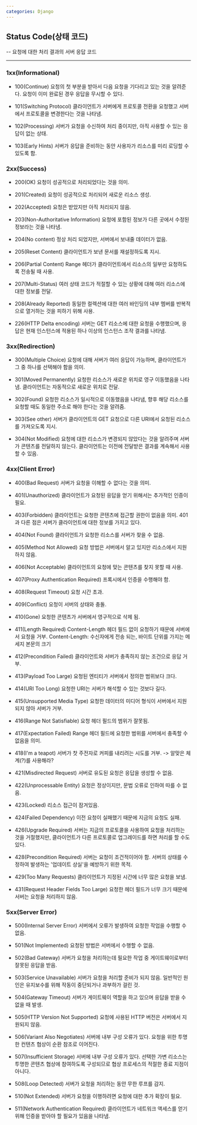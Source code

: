 ```yaml
---
categories: Django
---
```


## Status Code(상태 코드)
-- 요청에 대한 처리 결과의 서버 응답 코드

---

### 1xx(Informational)
- 100(Continue)
요청의 첫 부분을 받아서 다음 요청을 기다리고 있는 것을 알려준다. 요청이 이미 완료된 경우 응답을 무시할 수 있다.

- 101(Switching Protocol)
클라이언트가 서버에게 프로토콜 전환을 요청했고 서버에서 프로토콜을 변경한다는 것을 나타냄.

- 102(Processing)
서버가 요청을 수신하여 처리 중이지만, 아직 사용할 수 있는 응답이 없는 상태.

- 103(Early Hints)
서버가 응답을 준비하는 동안 사용자가 리소스를 미리 로딩할 수 있도록 함.


### 2xx(Success)
- 200(OK)
요청이 성공적으로 처리되었다는 것을 의미.

- 201(Created)
요청이 성공적으로 처리되어 새로운 리소스 생성.

- 202(Accepted)
요청은 받았지만 아직 처리되지 않음.

- 203(Non-Authoritative Information)
요청에 포함된 정보가 다른 곳에서 수정된 정보라는 것을 나타냄.

- 204(No content)
정상 처리 되었지만, 서버에서 보내줄 데이터가 없음.

- 205(Reset Content)
클라이언트가 보낸 문서를 재설정하도록 지시.

- 206(Partial Content)
Range 헤더가 클라이언트에서 리소스의 일부만 요청하도록 전송될 때 사용.

- 207(Multi-Status)
여러 상태 코드가 적절할 수 있는 상황에 대해 여러 리소스에 대한 정보를 전달.

- 208(Already Reported)
동일한 컬렉션에 대한 여러 바인딩의 내부 멤버를 반복적으로 열거하는 것을 피하기 위해 사용.

- 226(HTTP Delta encoding)
서버는 GET 리소스에 대한 요청을 수행했으며, 응답은 현재 인스턴스에 적용된 하나 이상의 인스턴스 조작 결과를 나타냄.

### 3xx(Redirection)
- 300(Multiple Choice)
요청에 대해 서버가 여러 응답이 가능하며, 클라이언트가 그 중 하나를 선택해야 함을 의미.

- 301(Moved Permanently)
요청한 리소스가 새로운 위치로 영구 이동했음을 나타냄. 클라이언트는 자동적으로 새로운 위치로 전달.

- 302(Found)
요청한 리소스가 일시적으로 이동했음을 나타냄, 향후 해당 리소스를 요청할 때도 동일한 주소로 해야 한다는 것을 알려줌.

- 303(See other)
서버가 클라이언트의 GET 요청으로 다른 URI에서 요청된 리소스를 가져오도록 지시.

- 304(Not Modified)
요청에 대한 리소스가 변경되지 않았다는 것을 알려주며 서버가 콘텐츠를 전달하지 않는다. 클라이언트는 이전에 전달받은 결과를 계속해서 사용할 수 있음.
 

### 4xx(Client Error)
- 400(Bad Request)
서버가 요청을 이해할 수 없다는 것을 의미.

- 401(Unauthorized)
클라이언트가 요청된 응답을 얻기 위해서는 추가적인 인증이 필요.

- 403(Forbidden)
클라이언트는 요청한 콘텐츠에 접근할 권한이 없음을 의미. 401과 다른 점은 서버가 클라이언트에 대한 정보를 가지고 있다.

- 404(Not Found)
클라이언트가 요청한 리소스를 서버가 찾을 수 없음.

- 405(Method Not Allowed)
요청 방법은 서버에서 알고 있지만 리소스에서 지원하지 않음.

- 406(Not Acceptable)
클라이언트의 요청에 맞는 콘텐츠를 찾지 못할 때 사용.

- 407(Proxy Authentication Required)
프록시에서 인증을 수행해야 함.

- 408(Request Timeout)
요청 시간 초과.

- 409(Conflict)
요청이 서버의 상태와 충돌.

- 410(Gone)
요청한 콘텐츠가 서버에서 영구적으로 삭제 됨.

- 411(Length Required)
Content-Length 헤더 필드 없이 요청하기 때문에 서버에서 요청을 거부.
Content-Length: 수신자에게 전송 되는, 바이트 단위를 가지는 메세지 본문의 크기

- 412(Precondition Failed)
클라이언트와 서버가 충족하지 않는 조건으로 응답 거부.

- 413(Payload Too Large)
요청된 엔티티가 서버에서 정의한 범위보다 크다. 

- 414(URI Too Long)
요청한 URI는 서버가 해석할 수 있는 것보다 길다.

- 415(Unsupported Media Type)
요청한 데이터의 미디어 형식이 서버에서 지원되지 않아 서버가 거부. 

- 416(Range Not Satisfiable)
요청 헤더 필드의 범위가 잘못됨.

- 417(Expectation Failed)
Range 헤더 필드에 요청한 범위를 서버에서 충족할 수 없음을 의미.

- 418(I'm a teapot)
서버가 찻 주전자로 커피를 내리려는 시도를 거부.
-> 알맞은 체계(?)를 사용해라?

- 421(Misdirected Request)
서버로 유도된 요청은 응답을 생성할 수 없음.

- 422(Unprocessable Entity)
요청은 정상이지만, 문법 오류로 인하여 따를 수 없음.

- 423(Locked)
리소스 접근이 잠겨있음.

- 424(Failed Dependency)
이전 요청이 실패했기 때문에 지금의 요청도 실패.

- 426(Upgrade Required)
서버는 지금의 프로토콜을 사용하여 요청을 처리하는 것을 거절했지만, 클라이언트가 다른 프로토콜로 업그레이드를 하면 처리를 할 수도 있다.

- 428(Precondition Required)
서버는 요청이 조건적이어야 함. 서버의 상태를 수정하여 발생하는 '업데이트 상실'을 예방하기 위한 목적.

- 429(Too Many Requests)
클라이언트가 지정된 시간에 너무 많은 요청을 보냄.

- 431(Request Header Fields Too Large)
요청한 헤더 필드가 너무 크기 때문에 서버는 요청을 처리하지 않음.
 

### 5xx(Server Error)
- 500(Internal Server Error)
서버에서 오류가 발생하여 요청한 작업을 수행할 수 없음.

- 501(Not Implemented)
요청된 방법은 서버에서 수행할 수 없음.

- 502(Bad Gateway)
서버가 요청을 처리하는데 필요한 작업 중 게이트웨이로부터 잘못된 응답을 받음.

- 503(Service Unavailable)
서버가 요청을 처리할 준비가 되지 않음. 일반적인 원인은 유지보수를 위해 작동이 중단되거나 과부하가 걸린 것.

- 504(Gateway Timeout)
서버가 게이트웨이 역할을 하고 있으며 응답을 받을 수 없을 때 발생.

- 505(HTTP Version Not Supported)
요청에 사용된 HTTP 버전은 서버에서 지원되지 않음.

- 506(Variant Also Negotiates)
서버에 내부 구성 오류가 있다. 요청을 위한 투명한 컨텐츠 협상이 순환 참조로 이어진다.

- 507(Insufficient Storage)
서버에 내부 구성 오류가 있다. 선택한 가변 리소스는 투명한 콘텐츠 협상에 참여하도록 구성되므로 협상 프로세스의 적절한 종료 지점이 아니다.

- 508(Loop Detected)
서버가 요청을 처리하는 동안 무한 루프를 감지.

- 510(Not Extended)
서버가 요청을 이행하려면 요청에 대한 추가 확장이 필요.

- 511(Network Authentication Required)
클라이언트가 네트워크 액세스를 얻기 위해 인증을 받아야 할 필요가 있음을 나타냄.
